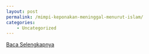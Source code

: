```yaml
---
layout: post
permalink: /mimpi-keponakan-meninggal-menurut-islam/
categories:
    - Uncategorized
---
```


[Baca Selengkapnya](/04)